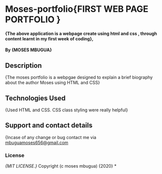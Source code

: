 # Moses-portfolio{FIRST WEB PAGE PORTFOLIO }
#### {The above application is a webpage create using html and css , through content learnt in my first week of coding},
#### By **{MOSES MBUGUA}**
## Description
{The moses portfolio is a webpgae designed to explain a brief biography about the author Moses using HTML and CSS}

## Technologies Used
{Used HTML and CSS. CSS class styling were really helpful}
## Support and contact details
{Incase of any change or bug contact me via 
mbuguamoses656@gmail.com
### License
*{MIT LICENSE.}*
Copyright (c moses mbugua) {2020} *
